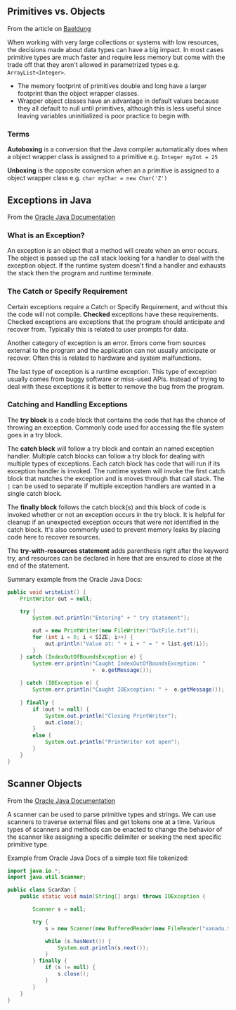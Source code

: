 ## Primitives vs. Objects

From the article on [Baeldung](https://www.baeldung.com/java-primitives-vs-objects)

When working with very large collections or systems with low resources, the decisions made about data types can have a big impact. In most cases primitive types are much faster and require less memory but come with the trade off that they aren't allowed in parametrized types e.g. `ArrayList<Integer>`.

- The memory footprint of primitives double and long have a larger footprint than the object wrapper classes.
- Wrapper object classes have an advantage in default values because they all default to null until primitives, although this is less useful since leaving variables uninitialized is poor practice to begin with.


### Terms

**Autoboxing** is a conversion that the Java compiler automatically does when a object wrapper class is assigned to a primitive e.g. `Integer myInt = 25`

**Unboxing** is the opposite conversion when an a primitive is assigned to a object wrapper class e.g. `char myChar = new Char('Z')`

## Exceptions in Java

From the [Oracle Java Documentation](https://docs.oracle.com/javase/tutorial/essential/exceptions/index.html)

### What is an Exception?

An exception is an object that a method will create when an error occurs. The object is passed up the call stack looking for a handler to deal with the exception object. If the runtime system doesn't find a handler and exhausts the stack then the program and runtime terminate.

### The Catch or Specify Requirement

Certain exceptions require a Catch or Specify Requirement, and without this the code will not compile. **Checked** exceptions have these requirements. Checked exceptions are exceptions that the program should anticipate and recover from. Typically this is related to user prompts for data.

Another category of exception is an error. Errors come from sources external to the program and the application can not usually anticipate or recover. Often this is related to hardware and system malfunctions.

The last type of exception is a runtime exception. This type of exception usually comes from buggy software or miss-used APIs. Instead of trying to deal with these exceptions it is better to remove the bug from the program.

### Catching and Handling Exceptions

The **try block** is a code block that contains the code that has the chance of throwing an exception. Commonly code used for accessing the file system goes in a try block.

The **catch block** will follow a try block and contain an named exception handler. Multiple catch blocks can follow a try block for dealing with multiple types of exceptions. Each catch block has code that will run if its exception handler is invoked. The runtime system will invoke the first catch block that matches the exception and is moves through that call stack. The `|` can be used to separate if multiple exception handlers are wanted in a single catch block.

The **finally block** follows the catch block(s) and this block of code is invoked whether or not an exception occurs in the try block. It is helpful for cleanup if an unexpected exception occurs that were not identified in the catch block. It's also commonly used to prevent memory leaks by placing code here to recover resources.

The **try-with-resources statement** adds parenthesis right after the keyword try, and resources can be declared in here that are ensured to close at the end of the statement.

Summary example from the Oracle Java Docs:
```java
public void writeList() {
    PrintWriter out = null;

    try {
        System.out.println("Entering" + " try statement");

        out = new PrintWriter(new FileWriter("OutFile.txt"));
        for (int i = 0; i < SIZE; i++) {
            out.println("Value at: " + i + " = " + list.get(i));
        }
    } catch (IndexOutOfBoundsException e) {
        System.err.println("Caught IndexOutOfBoundsException: "
                           +  e.getMessage());
                                 
    } catch (IOException e) {
        System.err.println("Caught IOException: " +  e.getMessage());
                                 
    } finally {
        if (out != null) {
            System.out.println("Closing PrintWriter");
            out.close();
        } 
        else {
            System.out.println("PrintWriter not open");
        }
    }
}
```


## Scanner Objects

From the [Oracle Java Documentation](https://docs.oracle.com/javase/tutorial/essential/io/scanning.html)

A scanner can be used to parse primitive types and strings. We can use scanners to traverse external files and get tokens one at a time. Various types of scanners and methods can be enacted to change the behavior of the scanner like assigning a specific delimiter or seeking the next specific primitive type.

Example from Oracle Java Docs of a simple text file tokenized:

```java
import java.io.*;
import java.util.Scanner;

public class ScanXan {
    public static void main(String[] args) throws IOException {

        Scanner s = null;

        try {
            s = new Scanner(new BufferedReader(new FileReader("xanadu.txt")));

            while (s.hasNext()) {
                System.out.println(s.next());
            }
        } finally {
            if (s != null) {
                s.close();
            }
        }
    }
}
```

